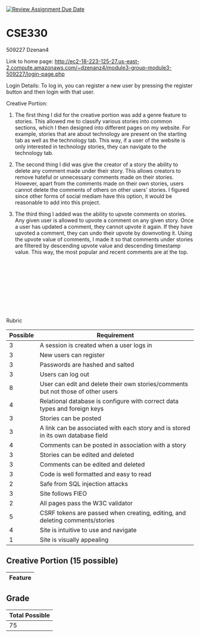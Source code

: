 [![Review Assignment Due Date](https://classroom.github.com/assets/deadline-readme-button-22041afd0340ce965d47ae6ef1cefeee28c7c493a6346c4f15d667ab976d596c.svg)](https://classroom.github.com/a/0Ry1MN6H)
# CSE330
509227 Dzenan4

Link to home page: 
http://ec2-18-223-125-27.us-east-2.compute.amazonaws.com/~dzenanz4/module3-group-module3-509227/login-page.php

Login Details:
To log in, you can register a new user by pressing the register button and then login with that user.

Creative Portion:
1. The first thing I did for the creative portion was add a genre feature to stories. This allowed me to classify various stories into common sections, which I then designed into different pages on my website. For example, stories that are about technology are present on the starting tab as well as the technology tab. This way, if a user of the website is only interested in technology stories, they can navigate to the technology tab.

2. The second thing I did was give the creator of a story the ability to delete any comment made under their story. This allows creators to remove hateful or unnecessary comments made on their stories. However, apart from the comments made on their own stories, users cannot delete the comments of others on other users' stories. I figured since other forms of social mediam have this option, it would be reasonable to add into this project. 

3. The third thing I added was the ability to upvote comments on stories. Any given user is allowed to upvote a comment on any given story. Once a user has updated a comment, they cannot upvote it again. If they have upvoted a comment, they can undo their upvote by downvoting it. Using the upvote value of comments, I made it so that comments under stories are filtered by descending upvote value and descending timestamp value. This way, the most popular and recent comments are at the top. 




<br><br><br><br><br><br><br><br><br>
Rubric


| Possible | Requirement                                                                      |
| -------- | -------------------------------------------------------------------------------- | 
| 3        | A session is created when a user logs in                                         | 
| 3        | New users can register                                                           | 
| 3        | Passwords are hashed and salted                                                  | 
| 3        | Users can log out                                                                | 
| 8        | User can edit and delete their own stories/comments but not those of other users | 
| 4        | Relational database is configure with correct data types and foreign keys        | 
| 3        | Stories can be posted                                                            | 
| 3        | A link can be associated with each story and is stored in its own database field | 
| 4        | Comments can be posted in association with a story                               | 
| 3        | Stories can be edited and deleted                                                |
| 3        | Comments can be edited and deleted                                               | 
| 3        | Code is well formatted and easy to read                                          |
| 2        | Safe from SQL injection attacks                                                  | 
| 3        | Site follows FIEO                                                                | 
| 2        | All pages pass the W3C validator                                                 | 
| 5        | CSRF tokens are passed when creating, editing, and deleting comments/stories     |
| 4        | Site is intuitive to use and navigate                                            | 
| 1        | Site is visually appealing                                                       |  

## Creative Portion (15 possible)

| Feature | 
| ------- |

## Grade

| Total Possible |
| -------------- |
| 75             |

